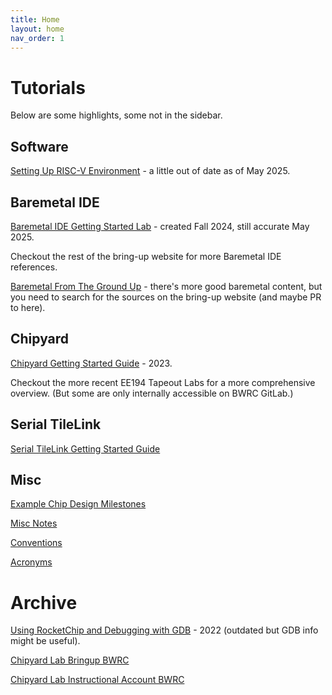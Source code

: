 ```yaml
---
title: Home
layout: home
nav_order: 1
---
```


# Tutorials

Below are some highlights, some not in the sidebar. 

## Software

[Setting Up RISC-V Environment](software/setting-up-riscv-environment.md) - a little out of date as of May 2025.

## Baremetal IDE

[Baremetal IDE Getting Started Lab](baremetal-ide/Baremetal%20IDE%20Lab.md) - created Fall 2024, still accurate May 2025.

Checkout the rest of the bring-up website for more Baremetal IDE references.

[Baremetal From The Ground Up](software/baremetal-from-the-ground-up.md) - there's more good baremetal content, but you need to search for the sources on the bring-up website (and maybe PR to here).

## Chipyard

[Chipyard Getting Started Guide](chipyard/chipyard-lab/index.md) - 2023.

Checkout the more recent EE194 Tapeout Labs for a more comprehensive overview. 
(But some are only internally accessible on BWRC GitLab.)

## Serial TileLink

[Serial TileLink Getting Started Guide](chipyard/serial-tilelink/index.md)

## Misc

[Example Chip Design Milestones](example-chip-design-milestones/example-chip-design-milestones.md)

[Misc Notes](notes/notes.md)

[Conventions](conventions.md) 

[Acronyms](acronyms.md)

# Archive

[Using RocketChip and Debugging with GDB](chipyard/deprecated/gdb_and_rocketchip.md) - 2022 (outdated but GDB info might be useful). 

[Chipyard Lab Bringup BWRC](chipyard/deprecated/chipyardlab-bringup-bwrc.md)

[Chipyard Lab Instructional Account BWRC](chipyard/deprecated/chipyardlab-bringup-inst.md)

